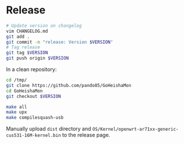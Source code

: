 # Release

```bash
# Update version on changelog
vim CHANGELOG.md
git add .
git commit -m "release: Version $VERSION"
# Tag release
git tag $VERSION
git push origin $VERSION
```

In a clean repository:

```bash
cd /tmp/
git clone https://github.com/pando85/GoHeishaMon
cd GoHeishaMon
git checkout $VERSION

make all
make upx
make compilesquash-usb
```

Manually upload `dist` directory and `OS/Kernel/openwrt-ar71xx-generic-cus531-16M-kernel.bin` to the release page.
